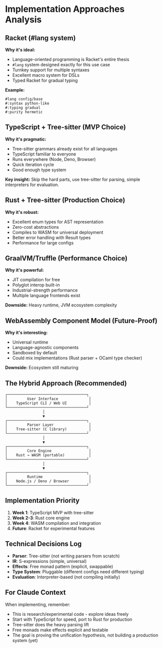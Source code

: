 # Implementation Approaches Analysis

## Racket (#lang system)

**Why it's ideal:**
- Language-oriented programming is Racket's entire thesis
- `#lang` system designed exactly for this use case
- Turnkey support for multiple syntaxes
- Excellent macro system for DSLs
- Typed Racket for gradual typing

**Example:**
```racket
#lang config/base
#:syntax python-like
#:typing gradual
#:purity hermetic
```

## TypeScript + Tree-sitter (MVP Choice)

**Why it's pragmatic:**
- Tree-sitter grammars already exist for all languages
- TypeScript familiar to everyone
- Runs everywhere (Node, Deno, Browser)
- Quick iteration cycle
- Good enough type system

**Key insight:** Skip the hard parts, use tree-sitter for parsing, simple interpreters for evaluation.

## Rust + Tree-sitter (Production Choice)

**Why it's robust:**
- Excellent enum types for AST representation
- Zero-cost abstractions
- Compiles to WASM for universal deployment
- Better error handling with Result types
- Performance for large configs

## GraalVM/Truffle (Performance Choice)

**Why it's powerful:**
- JIT compilation for free
- Polyglot interop built-in
- Industrial-strength performance
- Multiple language frontends exist

**Downside:** Heavy runtime, JVM ecosystem complexity

## WebAssembly Component Model (Future-Proof)

**Why it's interesting:**
- Universal runtime
- Language-agnostic components
- Sandboxed by default
- Could mix implementations (Rust parser + OCaml type checker)

**Downside:** Ecosystem still maturing

## The Hybrid Approach (Recommended)

```
┌────────────────────────────────────┐
│         User Interface              │
│    TypeScript CLI / Web UI          │
└────────────────────────────────────┘
                 │
                 ▼
┌────────────────────────────────────┐
│         Parser Layer                │
│    Tree-sitter (C library)          │
└────────────────────────────────────┘
                 │
                 ▼
┌────────────────────────────────────┐
│         Core Engine                 │
│    Rust → WASM (portable)           │
└────────────────────────────────────┘
                 │
                 ▼
┌────────────────────────────────────┐
│         Runtime                     │
│    Node.js / Deno / Browser         │
└────────────────────────────────────┘
```

## Implementation Priority

1. **Week 1**: TypeScript MVP with tree-sitter
2. **Week 2-3**: Rust core engine
3. **Week 4**: WASM compilation and integration
4. **Future**: Racket for experimental features

## Technical Decisions Log

- **Parser**: Tree-sitter (not writing parsers from scratch)
- **IR**: S-expressions (simple, universal)
- **Effects**: Free monad pattern (explicit, swappable)
- **Type System**: Pluggable (different configs need different typing)
- **Evaluation**: Interpreter-based (not compiling initially)

## For Claude Context

When implementing, remember:
- This is research/experimental code - explore ideas freely
- Start with TypeScript for speed, port to Rust for production
- Tree-sitter does the heavy parsing lift
- Free monads make effects explicit and testable
- The goal is proving the unification hypothesis, not building a production system (yet)